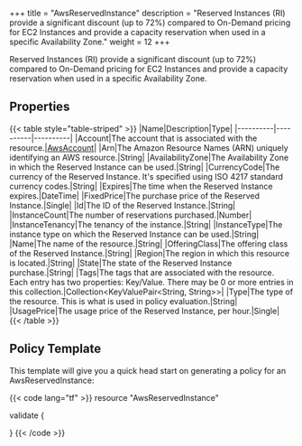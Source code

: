 +++
title = "AwsReservedInstance"
description = "Reserved Instances (RI) provide a significant discount (up to 72%) compared to On-Demand pricing for EC2 Instances and provide a capacity reservation when used in a specific Availability Zone."
weight = 12
+++

Reserved Instances (RI) provide a significant discount (up to 72%) compared to On-Demand pricing for EC2 Instances and provide a capacity reservation when used in a specific Availability Zone.

## Properties
{{< table style="table-striped" >}}
|Name|Description|Type|
|----------|----------|----------|
|Account|The account that is associated with the resource.|[AwsAccount](/docs/aws/resources/awsaccount/)|
|Arn|The Amazon Resource Names (ARN) uniquely identifying an AWS resource.|String|
|AvailabilityZone|The Availability Zone in which the Reserved Instance can be used.|String|
|CurrencyCode|The currency of the Reserved Instance. It's specified using ISO 4217 standard currency codes.|String|
|Expires|The time when the Reserved Instance expires.|DateTime|
|FixedPrice|The purchase price of the Reserved Instance.|Single|
|Id|The ID of the Reserved Instance.|String|
|InstanceCount|The number of reservations purchased.|Number|
|InstanceTenancy|The tenancy of the instance.|String|
|InstanceType|The instance type on which the Reserved Instance can be used.|String|
|Name|The name of the resource.|String|
|OfferingClass|The offering class of the Reserved Instance.|String|
|Region|The region in which this resource is located.|String|
|State|The state of the Reserved Instance purchase.|String|
|Tags|The tags that are associated with the resource. Each entry has two properties: Key/Value. There may be 0 or more entries in this collection.|Collection\<KeyValuePair<String, String>>|
|Type|The type of the resource. This is what is used in policy evaluation.|String|
|UsagePrice|The usage price of the Reserved Instance, per hour.|Single|
{{< /table >}}

## Policy Template
This template will give you a quick head start on generating a policy for an AwsReservedInstance:

{{< code lang="tf" >}}
resource "AwsReservedInstance"

validate {

}
{{< /code >}}
